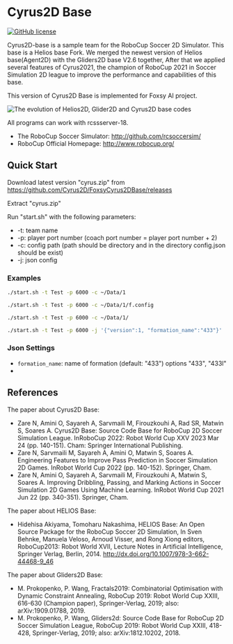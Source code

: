 # Cyrus2D Base 
[![GitHub license](https://img.shields.io/github/license/helios-base/helios-base)](https://github.com/helios-base/helios-base/blob/master/LISENCE)

Cyrus2D-base is a sample team for the RoboCup Soccer 2D Simulator.
This base is a Helios base Fork.
We merged the newest version of Helios base(Agent2D) with the Gliders2D base V2.6 together,
After that we applied several features of Cyrus2021, the champion of RoboCup 2021 in Soccer Simulation 2D league to improve the performance and capabilities of this base.

This version of Cyrus2D Base is implemented for Foxsy AI project.

![The evolution of Helios2D, Glider2D and Cyrus2D base codes](https://github.com/Cyrus2D/Cyrus2DBase/blob/cyrus2d/cyrus-base.png)

All programs can work with rcssserver-18.

- The RoboCup Soccer Simulator: http://github.com/rcsoccersim/
- RoboCup Official Homepage: http://www.robocup.org/

## Quick Start

Download latest version "cyrus.zip" from https://github.com/Cyrus2D/FoxsyCyrus2DBase/releases

Extract "cyrus.zip"

Run "start.sh" with the following parameters:
- -t: team name
- -p: player port number (coach port number = player port number + 2)
- -c: config path (path should be directory and in the directory config.json should be exist)
- -j: json config

### Examples

```bash
./start.sh -t Test -p 6000 -c ~/Data/1

./start.sh -t Test -p 6000 -c ~/Data/1/f.config

./start.sh -t Test -p 6000 -c ~/Data/1/

./start.sh -t Test -p 6000 -j '{"version":1, "formation_name":"433"}'
```

### Json Settings

- `formation_name`: name of formation (default: "433") options "433", "433l"
- 
## References

The paper about Cyrus2D Base:
- Zare N, Amini O, Sayareh A, Sarvmaili M, Firouzkouhi A, Rad SR, Matwin S, Soares A. Cyrus2D Base: Source Code Base for RoboCup 2D Soccer Simulation League. InRoboCup 2022: Robot World Cup XXV 2023 Mar 24 (pp. 140-151). Cham: Springer International Publishing.
- Zare N, Sarvmaili M, Sayareh A, Amini O, Matwin S, Soares A. Engineering Features to Improve Pass Prediction in Soccer Simulation 2D Games. InRobot World Cup 2022 (pp. 140-152). Springer, Cham.
- Zare N, Amini O, Sayareh A, Sarvmaili M, Firouzkouhi A, Matwin S, Soares A. Improving Dribbling, Passing, and Marking Actions in Soccer Simulation 2D Games Using Machine Learning. InRobot World Cup 2021 Jun 22 (pp. 340-351). Springer, Cham.

The paper about HELIOS Base:
- Hidehisa Akiyama, Tomoharu Nakashima, HELIOS Base: An Open Source
Package for the RoboCup Soccer 2D Simulation, In Sven Behnke, Manuela
Veloso, Arnoud Visser, and Rong Xiong editors, RoboCup2013: Robot
World XVII, Lecture Notes in Artificial Intelligence, Springer Verlag,
Berlin, 2014. http://dx.doi.org/10.1007/978-3-662-44468-9_46

The paper about Gliders2D Base:
- M. Prokopenko, P. Wang, Fractals2019: Combinatorial Optimisation with Dynamic Constraint Annealing, RoboCup 2019: Robot World Cup XXIII, 616-630 (Champion paper), Springer-Verlag, 2019;  also: arXiv:1909.01788, 2019.
- M. Prokopenko, P. Wang,  Gliders2d: Source Code Base for RoboCup 2D Soccer Simulation League, RoboCup 2019: Robot World Cup XXIII, 418-428, Springer-Verlag, 2019;  also:  arXiv:1812.10202, 2018.